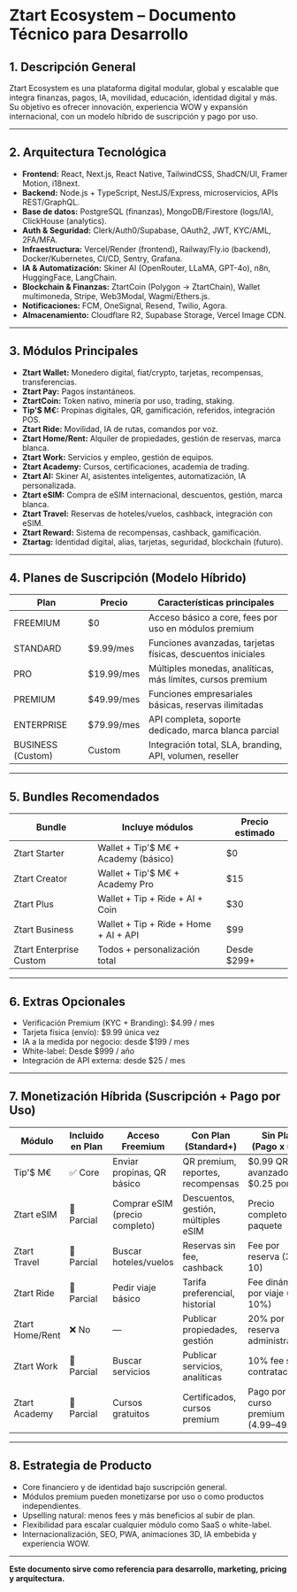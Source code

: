 # Ztart Ecosystem – Documento Técnico para Desarrollo

## 1. Descripción General
Ztart Ecosystem es una plataforma digital modular, global y escalable que integra finanzas, pagos, IA, movilidad, educación, identidad digital y más. Su objetivo es ofrecer innovación, experiencia WOW y expansión internacional, con un modelo híbrido de suscripción y pago por uso.

---

## 2. Arquitectura Tecnológica

- **Frontend:** React, Next.js, React Native, TailwindCSS, ShadCN/UI, Framer Motion, i18next.
- **Backend:** Node.js + TypeScript, NestJS/Express, microservicios, APIs REST/GraphQL.
- **Base de datos:** PostgreSQL (finanzas), MongoDB/Firestore (logs/IA), ClickHouse (analytics).
- **Auth & Seguridad:** Clerk/Auth0/Supabase, OAuth2, JWT, KYC/AML, 2FA/MFA.
- **Infraestructura:** Vercel/Render (frontend), Railway/Fly.io (backend), Docker/Kubernetes, CI/CD, Sentry, Grafana.
- **IA & Automatización:** Skiner AI (OpenRouter, LLaMA, GPT-4o), n8n, HuggingFace, LangChain.
- **Blockchain & Finanzas:** ZtartCoin (Polygon → ZtartChain), Wallet multimoneda, Stripe, Web3Modal, Wagmi/Ethers.js.
- **Notificaciones:** FCM, OneSignal, Resend, Twilio, Agora.
- **Almacenamiento:** Cloudflare R2, Supabase Storage, Vercel Image CDN.

---

## 3. Módulos Principales

- **Ztart Wallet:** Monedero digital, fiat/crypto, tarjetas, recompensas, transferencias.
- **Ztart Pay:** Pagos instantáneos.
- **ZtartCoin:** Token nativo, minería por uso, trading, staking.
- **Tip'$ M€:** Propinas digitales, QR, gamificación, referidos, integración POS.
- **Ztart Ride:** Movilidad, IA de rutas, comandos por voz.
- **Ztart Home/Rent:** Alquiler de propiedades, gestión de reservas, marca blanca.
- **Ztart Work:** Servicios y empleo, gestión de equipos.
- **Ztart Academy:** Cursos, certificaciones, academia de trading.
- **Ztart AI:** Skiner AI, asistentes inteligentes, automatización, IA personalizada.
- **Ztart eSIM:** Compra de eSIM internacional, descuentos, gestión, marca blanca.
- **Ztart Travel:** Reservas de hoteles/vuelos, cashback, integración con eSIM.
- **Ztart Reward:** Sistema de recompensas, cashback, gamificación.
- **Ztartag:** Identidad digital, alias, tarjetas, seguridad, blockchain (futuro).

---

## 4. Planes de Suscripción (Modelo Híbrido)

| Plan                    | Precio      | Características principales                                      |
|-------------------------|------------|-----------------------------------------------------------------|
| FREEMIUM                | $0         | Acceso básico a core, fees por uso en módulos premium           |
| STANDARD                | $9.99/mes  | Funciones avanzadas, tarjetas físicas, descuentos iniciales      |
| PRO                     | $19.99/mes | Múltiples monedas, analíticas, más límites, cursos premium      |
| PREMIUM                 | $49.99/mes | Funciones empresariales básicas, reservas ilimitadas            |
| ENTERPRISE              | $79.99/mes | API completa, soporte dedicado, marca blanca parcial            |
| BUSINESS (Custom)       | Custom     | Integración total, SLA, branding, API, volumen, reseller        |

---

## 5. Bundles Recomendados

| Bundle                  | Incluye módulos                                 | Precio estimado      |
|-------------------------|------------------------------------------------|----------------------|
| Ztart Starter           | Wallet + Tip'$ M€ + Academy (básico)           | $0                   |
| Ztart Creator           | Wallet + Tip'$ M€ + Academy Pro                 | $15                  |
| Ztart Plus              | Wallet + Tip + Ride + AI + Coin                 | $30                  |
| Ztart Business          | Wallet + Tip + Ride + Home + AI + API           | $99                  |
| Ztart Enterprise Custom | Todos + personalización total                   | Desde $299+          |

---

## 6. Extras Opcionales

- Verificación Premium (KYC + Branding): $4.99 / mes
- Tarjeta física (envío): $9.99 única vez
- IA a la medida por negocio: desde $199 / mes
- White-label: Desde $999 / año
- Integración de API externa: desde $25 / mes

---

## 7. Monetización Híbrida (Suscripción + Pago por Uso)

| Módulo           | Incluido en Plan | Acceso Freemium                        | Con Plan (Standard+)                  | Sin Plan (Pago x uso) |
|------------------|------------------|----------------------------------------|---------------------------------------|-----------------------|
| Tip'$ M€         | ✅ Core           | Enviar propinas, QR básico            | QR premium, reportes, recompensas     | $0.99 QR avanzado o $0.25 por uso      |
| Ztart eSIM       | 🔸 Parcial        | Comprar eSIM (precio completo)        | Descuentos, gestión, múltiples eSIM   | Precio completo por paquete            |
| Ztart Travel     | 🔸 Parcial        | Buscar hoteles/vuelos                 | Reservas sin fee, cashback            | Fee por reserva ($3–$10)               |
| Ztart Ride       | 🔸 Parcial        | Pedir viaje básico                    | Tarifa preferencial, historial        | Fee dinámico por viaje (5–10%)         |
| Ztart Home/Rent  | ❌ No             | —                                     | Publicar propiedades, gestión         | 20% por reserva administrada           |
| Ztart Work       | 🔸 Parcial        | Buscar servicios                      | Publicar servicios, analíticas        | 10% fee sobre contrataciones           |
| Ztart Academy    | 🔸 Parcial        | Cursos gratuitos                      | Certificados, cursos premium          | Pago por curso premium ($4.99–$49.99)  |

---

## 8. Estrategia de Producto

- Core financiero y de identidad bajo suscripción general.
- Módulos premium pueden monetizarse por uso o como productos independientes.
- Upselling natural: menos fees y más beneficios al subir de plan.
- Flexibilidad para escalar cualquier módulo como SaaS o white-label.
- Internacionalización, SEO, PWA, animaciones 3D, IA embebida y experiencia WOW.

---

**Este documento sirve como referencia para desarrollo, marketing, pricing y arquitectura.**

